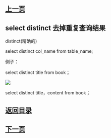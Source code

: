## [上一页](course08)
## select distinct 去掉重复查询结果

distinct(精确的)

select distinct col_name from table_name;

例子：

select distinct title from book；

![](http://ww2.sinaimg.cn/large/0060lm7Tly1fnab87os4jj309o0a0jr8.jpg)

select distinct title，content from book；




## [返回目录](https://wuchengcheng110120.github.io/MySQL/learnMySQL)
## [下一页](course10)
